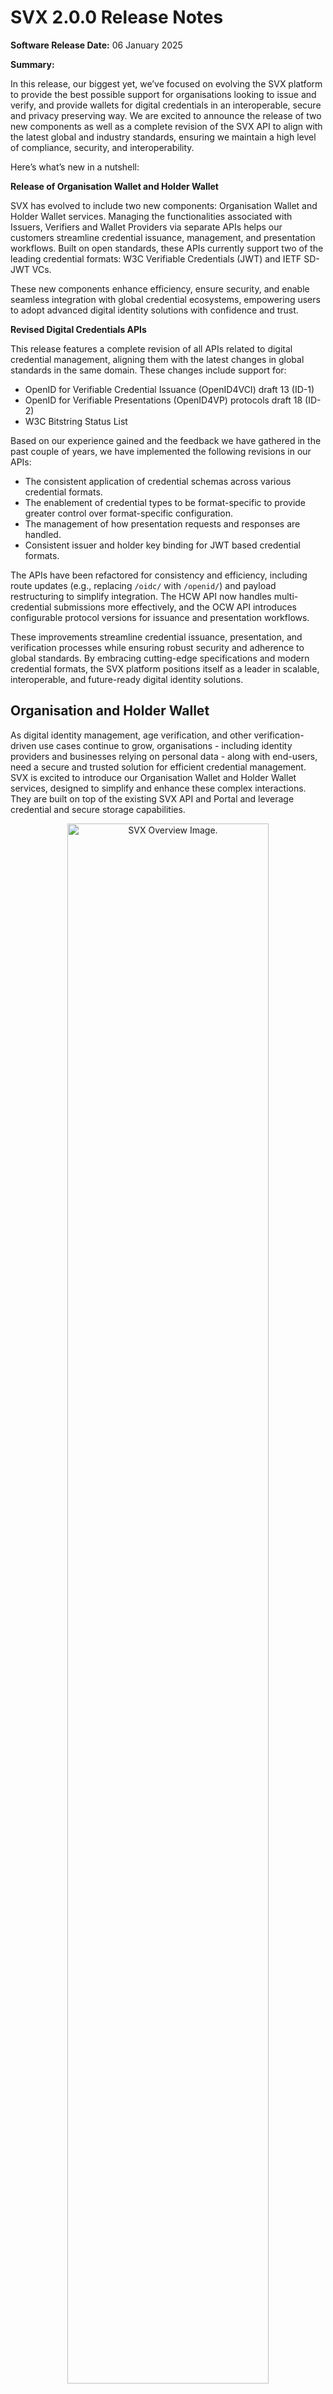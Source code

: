 # SVX 2.0.0 Release Notes

**Software Release Date:** 06 January 2025

**Summary:** 

In this release, our biggest yet, we’ve focused on evolving the SVX platform to provide the best possible support for organisations looking to issue and verify, and provide wallets for digital credentials in an interoperable, secure and privacy preserving way. We are excited to announce the release of two new components as well as a complete revision of the SVX API to align with the latest global and industry standards, ensuring we maintain a high level of compliance, security, and interoperability.

Here’s what’s new in a nutshell:

**Release of Organisation Wallet and Holder Wallet**  

SVX has evolved to include two new components: Organisation Wallet and Holder Wallet services. Managing the functionalities associated with Issuers, Verifiers and Wallet Providers via separate APIs helps our customers streamline credential issuance, management, and presentation workflows. Built on open standards, these APIs currently support two of the leading credential formats: W3C Verifiable Credentials (JWT) and IETF SD-JWT VCs. 

These new components enhance efficiency, ensure security, and enable seamless integration with global credential ecosystems, empowering users to adopt advanced digital identity solutions with confidence and trust.

**Revised Digital Credentials APIs**

This release features a complete revision of all APIs related to digital credential management, aligning them with the latest changes in global standards in the same domain. These changes include support for: 

- OpenID for Verifiable Credential Issuance (OpenID4VCI) draft 13 (ID-1) 
- OpenID for Verifiable Presentations (OpenID4VP) protocols draft 18 (ID-2)
- W3C Bitstring Status List

Based on our experience gained and the feedback we have gathered in the past couple of years, we have implemented the following revisions in our APIs:

- The consistent application of credential schemas across various credential formats.
- The enablement of credential types to be format-specific to provide greater control over format-specific configuration.
- The management of how presentation requests and responses are handled.
- Consistent issuer and holder key binding for JWT based credential formats.

The APIs have been refactored for consistency and efficiency, including route updates (e.g., replacing `/oidc/` with `/openid/`) and payload restructuring to simplify integration. The HCW API now handles multi-credential submissions more effectively, and the OCW API introduces configurable protocol versions for issuance and presentation workflows.

These improvements streamline credential issuance, presentation, and verification processes while ensuring robust security and adherence to global standards. By embracing cutting-edge specifications and modern credential formats, the SVX platform positions itself as a leader in scalable, interoperable, and future-ready digital identity solutions.

## Organisation and Holder Wallet
As digital identity management, age verification, and other verification-driven use cases continue to grow, organisations - including identity providers and businesses relying on personal data - along with end-users, need a secure and trusted solution for efficient credential management. SVX is excited to introduce our Organisation Wallet and Holder Wallet services, designed to simplify and enhance these complex interactions. They are built on top of the existing SVX API and Portal and leverage credential and secure storage capabilities.

<p align="center">
<img align="center" src="/.gitbook/assets/Release_2.0.0_SVX_Overview.png" alt="SVX Overview Image." width="80%">
</p>

Both components offer the necessary tools for customers looking to participate in the Issuer-Holder-Verifier model using digital credentials as a mechanism to exchange Issuer asserted claims about the Holder.

<p align="center">
<img align="center" src="/.gitbook/assets/Release_2.0.0_Data_Model.png" alt="Data Model Image." width="80%">
</p>

### Organisation Wallet Services
Composed of the following tools to bootstrap issuance and verification of credentials:

- Organisation Cloud Wallet (OCW) service for streamlining issuance and verification of credentials for organisations.
- Issuer / Verifier websites integrated with OCW for jumpstarting use cases.

### Holder Cloud Wallet Services
Composed of the following tools:

- Holder Cloud Wallet (HCW) service for streamlining key management, DID management, and the issuance and presentation of credentials.
- White-label Holder Wallet Front End; a multi-platform mobile app, integrated with the HCW service.
- Out-of-the box integration with OAuth 2.0 & OpenID Connect compatible IdPs for user authentication.

### Benefits of Organisation and Holder Cloud Wallet Services
**1. Comprehensive Credential Management:**
- Organisation Wallet: Enables seamless issuance, storage, and presentation of digital credentials for efficient identity operations.
- Holder Wallet: Allows end-users to receive, claim, and present Verifiable Credentials with ease.

**2. Interoperability Across Ecosystems:**
- Both wallets are built on widely accepted standards, including but not limited to OpenID for Verifiable Credential Issuance (OpenID4VCI), OpenID for Verifiable Presentations (OpenID4VP) and IETF SD-JWT VC.
- They enable interoperability across various credential ecosystems unlocking valuable use cases.

**3. Enhanced Security and Trust:**
- Organisation Wallet: Protects sensitive identity data and ensures the authenticity and integrity of issued credentials.
- Holder Wallet: Safeguards individual user data while ensuring the validity of presented credentials.

**4. Scalable Integration:**
- Both services offer APIs that enable organisations, companies, and individuals to integrate seamlessly into existing credential ecosystems, ensuring broad scalability and ease of adoption.

**5. Support for Various Credential Formats:**

The APIs enable the issuance, presentation, and verification of multiple credential formats, including:
- W3C Verifiable Credential Data Model (VCDM) JWT
- IETF SD-JWT VC

**6. Future-Ready Digital Identity Solutions:**
- Both wallets provide a strong foundation for adopting advanced technologies like Verifiable Credentials and decentralised identity frameworks, supporting a wide range of use cases and future innovations.

**7. Streamlined Data and Workflow Management:**
- Organisation Wallet: Simplifies the administration of credential types and linked records, reducing complexity.
- Holder Wallet: Offers a user-friendly mechanism for managing credentials, ensuring smooth workflows for end-users.

**8. Backend Services Designed for Efficiency, Privacy, and Security:**
- Both the Organisation and Holder Wallets are backend services, purposefully designed to prioritise efficiency, privacy, and security in managing credentials.
- The APIs empower SVX customers to develop customised, robust front-end solutions while leveraging global frameworks to ensure seamless interoperability across ecosystems.
- Both services integrate with existing OpenID & OAuth 2.0 compatible IDPs for identity and access management.

## Revised Digital Credentials APIs
To recap, the revision of our Digital Credentials API has led to the following outcomes:
- The consistent application of credential schemas across various credential formats.
- The enablement of credential types to be format-specific to provide greater control over format-specific configuration.
- The management of how presentation requests and responses are handled.
- Consistent issuer and holder key binding for JWT based credential formats.

### Improved Credential and Verification Templates
- When creating Credential Templates, Organisation Administrators can now choose from either `jwt_vc_json` or `vc+sd-jwt` credential formats. This results in format-specific templates that allow customisation of format specific features. For example, when creating a `vc+sd-jwt` credential template, it is now possible to specify disclosure frames associated with selectively disclosable credentials.
- Organisation Administrators have more control when creating verification templates. They can add multiple verifiable credentials of both types (`jwt_vc_json` and `vc+sd-jwt`) to a single verification request and can define the associated options as specified in DIF Presentation Exchange per required credential. See video below for reference.

<p align="center">
<img align="center" src="/.gitbook/assets/Release_2.0.0_Verification_Template_Creation.gif" alt="Data Model Image." width="80%">
</p>

- **Credential and Verification Templates:**
  - Added the option to select either `jwt_vc_json` or `vc+sd-jwt` credential format when creating a credential template to increase specificity and to enable more use cases.
  - Added a field for specifying disclosure frames when creating `vc+sd-jwt` credential templates to increase control over `vc+sd-jwt` credential issuance.
  - Added a Format column to the credential templates view screen for improved organisation.
  - Added new `credential name` and `format` fields (per required credential) when creating verification templates for enhanced customisation and usability.
  - Made `format algorithm` and `Constraints` _required_ fields when creating verification templates to extend customisation over each required credential.

- **Request Responses:**
  - Added the date a request response was archived (when viewing its details) to enable more accurate record keeping. The associated attribute is `archived on`.

## Consistent Key Binding for Issuer and Holder
- It is now possible to reference a cryptographic key or DID controlled by the Holder with all JWT based formats in a consistent manner. This is done by using the `cnf` claim, introduced in [Proof-of-Possession Key Semantics for JSON Web Tokens (RFC7800)](https://datatracker.ietf.org/doc/html/rfc7800).

Below is an example of an unprotected payload of a JSON Web Token demonstrating how key binding works when using the JWK member to reference the public key part of an asymmetric keypair.

```
{
  "cnf": { 
    "jwk": {
      "kty": "EC",
      "x": "tr_F2pPBVmlpysrvPRojMIrI06DiuhXBz8B9idb8R6s",
      "y": "2MlG9HNZfFZFB6Tv7lUB6KZLaBh2YF77yU8WzPswmqc",
      "crv": "P-256",
      "alg": "ES256"
    }
  }
}
```

Below is an example of an unprotected payload of a JSON Web Token demonstrating how key binding works when using the JWK member referencing a DID URL using the `kid` of the JWK member as well as including the public key of an asymmetric keypair controlling the DID.

```
{
  "cnf": { 
    "jwk": {
      "kid": "did:key:base64#key1-id",
      "kty": "EC",
      "x": "tr_F2pPBVmlpysrvPRojMIrI06DiuhXBz8B9idb8R6s",
      "y": "2MlG9HNZfFZFB6Tv7lUB6KZLaBh2YF77yU8WzPswmqc",
      "crv": "P-256",
      "alg": "ES256"
    }
  }
  "credentialSubject": {
    "id": undefined 
  }
}
```

Note that in the latter case the `id` property of the `credentialSubject` claim remains undefined to not cause clashes.
- Similarly to the point above, an Issuer can be both a HTTPS URL or a DID for all JWT based credential formats (`jwt_vc_json`, `vc+sd-jwt`). 

## Support for X.509 Certificate Chains
- Credentials and Presentation Requests can now be secured using X.509 Certificate Chains. These use the `x5c` header claim, which is a list of X.509 Certificates, that enables verification of the JWT's digital signature. This mechanism ensures the authenticity and integrity of the JWT, helping to prevent token abuse and foster trust between parties. While this component validates the correctness of the signature, it is at the discretion of the SVX consumer to configure and implement trust checks.

## Updated JSON Schema Support
- **Schema Update:** VC API now supports the latest version of the [VC JSON Schema specification](https://www.w3.org/TR/vc-json-schema/). The schema now describes the entire credential, not just credentialSubject as in earlier implementations. For W3C VCDM credentials, credentialSubject must now be explicitly included in the schema.
- **Backward Compatibility:** The verification process continues to support older formats based on the credentialSchema.type attribute. Supported types include:
  - JsonSchemaValidator2018 (current implementation)
  - JsonSchema2023, JsonSchema, and FullJsonSchemaValidator2021 (latest spec versions)
  - Unknown formats will result in errors
- **Schema Usage:**
  - Credential generation no longer includes `credentialSchema`, as it is rarely used in the VC ecosystem.
  - Schemas are used internally to validate if provided data matches the schema during credential generation.
  - Schemas may include reserved attributes (e.g., exp, issuanceDate), though it is recommended to focus on user claims. Reserved claims are respected and customisable if included.
- **Credential Formats:** Different credential formats may require distinct schemas.

This update ensures compliance with the latest specifications and maintains compatibility with legacy formats.

## Various
### UX enhancements
- Added copy buttons to the `Organisation ID` field in Organisation Account Settings, and `Application Domain` field when viewing Applications' details for improved user convenience.

<p align="center">
<img align="center" src="/.gitbook/assets/Release_2.0.0_Organisation_ID_Field.png" alt="Organisation ID Field Image." width="80%">
</p>

<p align="center">
<img align="center" src="/.gitbook/assets/Release_2.0.0_Application_Domain_Field.png" alt="Application Domain Field Image." width="80%">
</p>

- Corrected the spelling of `Documentations` to `Documentation` on Tenant and Organisation navigation menus.
- Changed Organisation navigation menu item name and associated screens from `Issue / Revoke Credentials` to `View credentials` as credential issuance functionality has been removed from the Portal (for more information see the [Deprecations and EOL](#deprecations-and-EOL) section).

<p align="center">
<img align="center" src="/.gitbook/assets/Release_2.0.0_View_Credentials.png" alt="View Credentials Image." width="80%">
</p>

- Removed the `Issue Credential` action item as seen in the item dropdown menu via the `Credential Templates` page. This is due to credential issuance functionality being removed from the Portal (for more information see the [Deprecations and EOL](#deprecations-and-EOL) section).

<p align="center">
<img align="center" src="/.gitbook/assets/Release_2.0.0_Verification_Templates.png" alt="Verification Templates Image." width="80%">
</p>

- The View Verification Request and View Response pages now display either `Wallet DID` or `Issuer URL` as a way to identify either the wallet or issuing organisation. This change was implemented due to `sd+vc-jwt`s not containing a `DID` resulting in an empty field in the Portal. 

### SDK Update
- Upgraded `meeco/sdk` to version `7.8.0-beta` for access to the latest features including those offered by the VC API V2 update.
- Updated `meeco/sdk` to include missing filter properties when creating a verification template. Previously, filter properties including `number` and `arrays` were not included resulting in verification templates to error.

## In summary
- **Bitstring Status List Support:** Enabled issuing and verifying revocable credentials using the new [W3C Bitstring Status List specification](https://www.w3.org/TR/vc-bitstring-status-list/). This is a new specification that enables the publishing of status information such as suspension or revocation of Verifiable Credentials using bitstrings in a privacy-preserving and performance-enhancing way.
- **Schema Improvements:** Added support for a newer version of [W3C JSON Schema](https://www.w3.org/TR/vc-json-schema/). Introduced greater schema definition flexibility so both credential formats: `jwt_vc_json` and `vc+sd-jwt` can be described independently.
- **Credential Types/Templates:** Format configuration introduced to the credential type entity. As credential formats have different requirements and configurations, keeping the credential type entity isolated makes its management easier.
- **Presentation Definitions/Templates:** API extended to support majority of [DIF PEX v2.1.0](https://identity.foundation/presentation-exchange/spec/v2.1.0/). Instead of providing only Credential Type IDs that are expected by the Presentation Definition, Organisation Administrators have to provide a full Presentation Definition structure with the required constraints.
- **New API Features:** Introduced endpoints and attributes for improved credential generation, presentation requests, and payload validation.
- **Streamlined Responses:** Simplified payloads and response structures for better clarity and alignment with updated standards.
- **Interoperability Updates:**
  - Adopted OpenID4VP [version draft18](https://openid.net/specs/openid-4-verifiable-presentations-1_0-18.html) (Implementors Draft 2).
  - Adopted OpenID4VCI [version draft13](https://openid.net/specs/openid-4-verifiable-credential-issuance-1_0-13.html) (Implementors Draft 1).
  - Integrated JSON Schema validation as per [DIF PEX v2.1.0](https://identity.foundation/presentation-exchange/spec/v2.1.0/).

# New Functionality
## Portal
- Portal users can now experience the UI in Japanese.
- The library of credential schema examples available when creating new credential schemas has been updated to align with VC API V2 changes. These updates offer users enhanced schema capabilities.

# Bug Fixes
## Portal
- Fixed route on the “Issue / Revoke credentials” page's table when clicking on the `VC ID` cell. The user was previously taken to a 404-error page but is now taken to the “View credential” page.
- Fixed an issue where an empty error message would appear after creating a new verification template. An appropriate error message now appears.
- Fixed breadcrumb routing on the “View Tenants” page. Previously, a 404-error page was presented when clicking on the “Tenants” link, now, the user is taken to the list of Tenants.
- Fixed an issue where, when viewing an issued credential’s details, the credential attributes were displayed out of order compared to their arrangement in the associated credential schema. Attributes are now displayed across the platform in the same order as specified by the credential schema.
- Fixed the search functionality to ensure the component would not break when a user entered a search query too quickly. This has made the search component more robust when accepting search queries.
- Fixed default `limit signature algorithm` for verification requests. The algorithm has been changed from RS256 to ES256 as this is the algorithm SVX currently uses.
- Corrected error handling that resulted in a crash for `Validate Schema` when parsing a credential schema. This ensures that users no longer experience a software crash when editing a credential schema.
- Fixed the response status on both `View Verification Request` and `View Request Response` pages as some responses were showing `failed` even if the credential(s) had successfully been verified. The correct response now appears.
- Fixed `Create Credential Schema` to allow empty `Arrays` and `Number` types. These additional schema properties extend the user’s schema capabilities. Prior to this fix, empty `Arrays` and `Number` types would result in an error when creating a new credential schema.
- Fixed errors on `View credential` page when viewing a credential that had been issued using V2 of the VC API. Users can now view all issued credentials without errors occurring.

## SVX API
- Implemented comprehensive monitoring of AMQP configuration and connections to RabbitMQ across the platform. This enhancement enables early detection of unhealthy RabbitMQ states, addressing a critical issue where incomplete propagation of changes (e.g., tenants, orgs, apps) caused disruptions and required complex fixes.

# Performance Improvements
## SVX API
- Horizontal scaling enabled for Authorisation, Tenant, and Organisation Manager (ATOM) used to authorise incoming requests.

# Security Updates
## Portal
- Disabled gzip (except for css) to address web security vulnerabilities.

## SVX API
- KrakenD EE upgraded to version 2.7.6
- Node in Identity Network upgraded to version 20.13.1
- Node in VC upgraded to version 20.16
- Node in IDP upgraded to version 20.16
- Erlang upgraded from version 26.2.5.5
- Ruby upgraded to 3.3.6

# API Changes
## Added
- Added support for `BitstringStatusList` [specification](https://www.w3.org/TR/vc-bitstring-status-list/).
- New revocable credentials will be issued with `BitstringStatusList` status list. Previously issued credentials will remain using `StatusList2021`.
- Added support for verifying credential revocation status for credentials issued with `BitstringStatusList`.
- Added `format` attribute to the response of `POST /credentials/generate`.
- Added support for `JsonSchema` as per the [W3C JSON Schema specification](https://www.w3.org/TR/vc-json-schema/).
- Added Credential schema verification check for `vc+sd-jwt` credential verification. Now, if `CredentialVerificationCheck.SCHEMA` is included in the checks to perform, the schema will be verified against the credential.
- Added Optional properties `$defs`, `name`, `required`, and `additionalProperties` to `CredentialJSONSchemaPayloadDto` for enhanced schema definition flexibility.
- Added `format` and `config` attributes to `POST /credential_types` endpoints. Updated payload requirements for `PUT /credential_types/:id`.
- Added `GET /credential_types` query param `format` filter with `vc+sd-jwt` and `jwt_vc_json` options.
- Added support for generating Presentation Request based on `OpenID4VP-draft18` at `POST /openid/presentations/requests`.
- Added `credential.disclosure_frame` payload param to the `POST /credentials/generate` endpoint.
- Added JSON Schema validation based on DIF PEX v2.1.0 ([DIF Presentation Exchange](https://identity.foundation/presentation-exchange/spec/v2.1.0/#json-schemas)) for presentation definition creation.
- Added `parameters.presentation_definition` into response param to the `POST /openid/presentations/requests` endpoint.
- Added a new required property `disclosure_frame` to the `config` payload of create credential types when the format is `vc+sd-jwt`.
- Added `POST /generate/validate_payload` endpoint to validate credential payloads without generating the credential.

## Removed
- Removed `organizations` attribute from the `GET /credential_types` endpoint response.
- Removed functionality to capture and store `organization` and `tenant` data in the database on `TenantCreated` and `OrgCreated` RabbitMQ events.
- Removed `organizations` and `tenants` tables.
- Removed `Accept` header use to determine `format` of the credential to generate via `POST /credentials/generate`.
- Removed `credentialSchema` from the generated credential token via `POST /credentials/generate`.
- `GET /schemas/:id/:version/schema.json` returns unwrapped schema for `JsonSchema2023` type schemas and response is unchanged for schemas of type `JsonSchema2018`.
- Removed support for generating Presentation Request based on `oidvp-draft10` at `POST /openid/presentations/requests`.
- Removed `POST /openid/presentations/token` due to the removal of `draft-10` support. The `id_token` now refers to the simplified `SIOPv2` specification.
- Removed Verification Request Submissions endpoints:
  - `POST /openid/presentations/requests/:id/submissions`
  - `GET /openid/presentations/requests/:id/submissions`
  - `PATCH /openid/presentations/requests/:id/submissions/:subId`
  - `DELETE /openid/presentations/requests/:id/submissions/:subId`
- Removed `POST /openid/presentations/request/verify` endpoint. The separate verification of the presentation request is no longer supported.
- Removed `GET /openid/presentations/request/:id/jwt` endpoint. VC API no longer stores a signer copy of the request. Client is responsible of hosting it if needed.
- Removed `PATCH /openid/presentations/requests/:id` endpoint. VC API no longer stores a signed copy of the request.
- Removed `tokens` from the Presentation Request response structure.
- Removed `status` from the Presentation Request response structure.
- Removed the `id` and `cnf` validation within claims during credential generation.

## Changed
- When a presentation definition is deleted, all presentation requests linked to it are deleted.
- When a credential type is deleted, all credential records linked to it are deleted.
- When a credential is deleted, all credential revocation status records linked to it are deleted.
- When a revocation list is deleted, all credential revocation status records linked to it are deleted.
- `POST /credentials/generate` payload attribute `cnf` moved from `credential.claims.cnf` to `credential.cnf`.
- `POST /credentials/generate` response attribute `credential.unsigned_vc_jwt` renamed to `credential.credential`.
- `POST /credentials/verify` payload attribute `credential.signed_credential_jwt` renamed to `credential.credential`.
- `POST /presentations/generate` response attribute `presentation.unsigned_vp_jwt` renamed to `presentation.presentation`.
- `POST /presentations/verify` payload attribute `presentation.signed_presentation_jwt` renamed to `presentation.presentation`.
- Changed the `POST /schemas` endpoint to accept the new `JsonSchema` format for schema definitions.
- Enhanced schema validation and set `JsonSchema` as the default schema format for schema creation.
- Changed presentation definition creation from using credential schema to `input_descriptors` provided in payload.
- Changed `POST /presentation_definitions` payload attributes:
  - Removed `format`
  - Renamed `required_credentials` to `input_descriptors`
- Changed `POST /presentation_definitions/` response attributes:
  - Removed `format`
  - Removed `presentation_definition_to_schema`
  - Added `input_descriptors`
- Renamed routes to replace `/oidc/` prefix with `/openid/` for clarity.
- Renamed `token_properties` to `parameters` in the presentation request response structure.
- `POST /openid/presentations/response/verify` changes:
  - `request_uri` payload param replaced with the `presentation_defintion`
  - `vp_token` payload param can be passed as a string or an array of strings
  - `vp_token` response param is an array

## Fixed
- Fixed an issue where Tenant or Organisation data was not removed when receiving `TenantDeleted` or `OrgDeleted` event.

# Deprecations and EOL
- It is no longer possible to issue credentials from the SVX Portal. The actions to `Issue Credential` and `Bulk Issue` have been removed from the `Issue / Revoke Credential` page. The removal of credential issuance functionality from the Portal is aligned with the product roadmap whereby the Portal provides organisations with a business dashboard rather than an application that offers transactional functionality. This functionality has been moved to the Organisation Wallet. It remains possible to view issued and revoked credentials via the Portal. 
- It is no longer possible to create verification requests in the SVX Portal and API. This functionality has been moved to the Organisation Wallet. It remains possible to monitor requests via the Portal.
- It is no longer possible for the last remaining Administrator in a Tenant or Organisation to remove themselves as a user of SVX. This is to ensure access to the Tenant or Organisation remains available to the associated enterprise or business.
- Decentralised Meeco Wallet app available in Apple App Store and Google Play Store is superseded by the Holder Wallet.
- Dropped support for OpenID4VP draft 10.
- Generated W3C VCDM JWT (`jwt_vc_json`) credentials no longer include the `credentialSchema` property.
- Credentials can no longer be issued via the Portal. This functionality used item shares from an Organisation’s Vault to a Holder’s Vault. These connections and associated shares are no longer visible via the Portal. This functionality has been replaced by the Organisation Wallet and can be carried out in the following ways:
  - Utilise a tool such as Postman to make direct calls to the OCW API. Users will be able to simulate issuance and verification workflows without needing to integrate into a full application, or
  - Users can use test issuance (`GET /test/issue`) and presentation (`GET /test/present`) web pages in their OCW deployment. These pages display a simplified UI for quick and easy testing.

